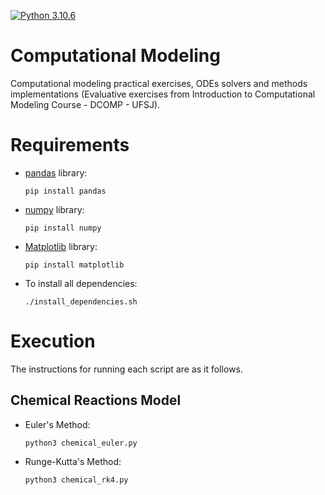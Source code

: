 [![Python 3.10.6](https://img.shields.io/badge/Python-3776AB?style=for-the-badge&logo=python&logoColor=white)](https://www.python.org/downloads/release/python-3106/)

# Computational Modeling

Computational modeling practical exercises, ODEs solvers and methods implementations (Evaluative exercises from Introduction to Computational Modeling Course - DCOMP - UFSJ).

# Requirements

- [pandas](https://pandas.pydata.org/) library:

      pip install pandas
       
- [numpy](https://numpy.org/) library:

      pip install numpy
       
- [Matplotlib](https://matplotlib.org/) library:
 
      pip install matplotlib
       
- To install all dependencies:

      ./install_dependencies.sh

# Execution

The instructions for running each script are as it follows.

## Chemical Reactions Model

- Euler's Method:

      python3 chemical_euler.py
     
- Runge-Kutta's Method:

      python3 chemical_rk4.py
